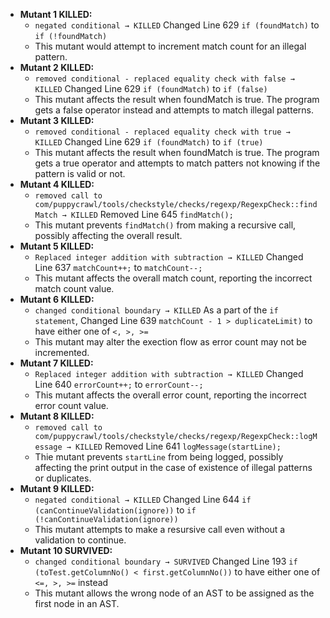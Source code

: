 
* **Mutant 1 KILLED:**
  * `negated conditional → KILLED` Changed Line 629 `if (foundMatch)` to `if (!foundMatch)` 
  * This mutant would attempt to increment match count for an illegal pattern. 
* **Mutant 2 KILLED:**
  * `removed conditional - replaced equality check with false → KILLED` Changed Line 629 `if (foundMatch)` to `if (false)` 
  * This mutant affects the result when foundMatch is true. The program gets a false operator instead and attempts to match illegal patterns. 
* **Mutant 3 KILLED:**
  * `removed conditional - replaced equality check with true → KILLED` Changed Line 629 `if (foundMatch)` to `if (true)` 
  * This mutant affects the result when foundMatch is true. The program gets a true operator and attempts to match patters not knowing if the pattern is valid or not. 
* **Mutant 4 KILLED:**
  * `removed call to com/puppycrawl/tools/checkstyle/checks/regexp/RegexpCheck::findMatch → KILLED` Removed Line 645 `findMatch();` 
  * This mutant prevents `findMatch()` from making a recursive call, possibly affecting the overall result. 
* **Mutant 5 KILLED:**
  * `Replaced integer addition with subtraction → KILLED` Changed Line 637 `matchCount++;` to `matchCount--;` 
  * This mutant affects the overall match count, reporting the incorrect match count value. 
* **Mutant 6 KILLED:**
  * `changed conditional boundary → KILLED` As a part of the `if statement`, Changed Line 639 `matchCount - 1 > duplicateLimit)` to have either one of `<, >, >=` 
  * This mutant may alter the exection flow as error count may not be incremented. 
* **Mutant 7 KILLED:**
  * `Replaced integer addition with subtraction → KILLED` Changed Line 640 `errorCount++;` to `errorCount--;` 
  * This mutant affects the overall error count, reporting the incorrect error count value. 
* **Mutant 8 KILLED:**
  * `removed call to com/puppycrawl/tools/checkstyle/checks/regexp/RegexpCheck::logMessage → KILLED` Removed Line 641 `logMessage(startLine);` 
  * Thie mutant prevents `startLine` from being logged, possibly affecting the print output in the case of existence of illegal patterns or duplicates. 
* **Mutant 9 KILLED:**
  * `negated conditional → KILLED` Changed Line 644 `if (canContinueValidation(ignore))` to `if (!canContinueValidation(ignore))` 
  * This mutant attempts to make a resursive call even without a validation to continue. 
* **Mutant 10 SURVIVED:**
  * `changed conditional boundary → SURVIVED` Changed Line 193 `if (toTest.getColumnNo() < first.getColumnNo())` to have either one of `<=, >, >=` instead 
  * This mutant allows the wrong node of an AST to be assigned as the first node in an AST.

 










